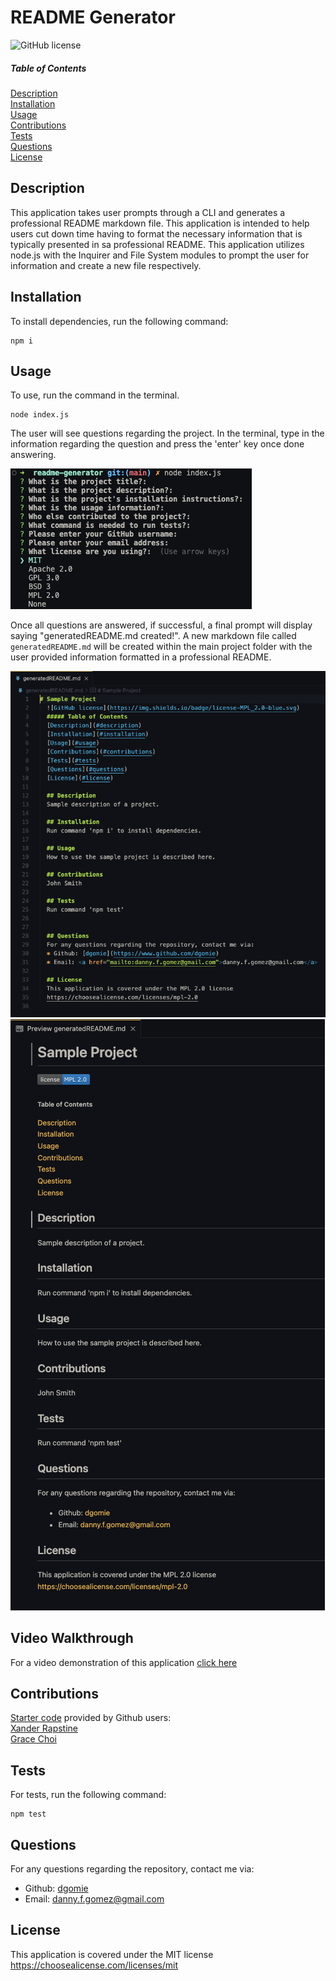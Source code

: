 # README Generator

![GitHub license](https://img.shields.io/badge/license-MIT-blue.svg)

##### Table of Contents

[Description](#description)  
 [Installation](#installation)  
 [Usage](#usage)  
 [Contributions](#contributions)  
 [Tests](#tests)  
 [Questions](#questions)  
 [License](#license)

## Description

This application takes user prompts through a CLI and generates a professional README markdown file. This application is intended to help users cut down time having to format the necessary information that is typically presented in sa professional README. This application utilizes node.js with the Inquirer and File System modules to prompt the user for information and create a new file respectively. 

## Installation

To install dependencies, run the following command:

```
npm i
```

## Usage

To use, run the command in the terminal.

```
node index.js
```

The user will see questions regarding the project. In the terminal, type in the information regarding the question and press the 'enter' key once done answering.

![Screenshot of terminal displaying prompts for README generator](./assets/images/readme-gen.png)

Once all questions are answered, if successful, a final prompt will display saying "generatedREADME.md created!". A new markdown file called ```generatedREADME.md``` will be created within the main project folder with the user provided information formatted in a professional README.

![Screenshot of generated README markdown file](./assets/images/readme-ss1.png)  
![Screenshot of generated README file shown in preview](./assets/images/readme-ss2.png)


## Video Walkthrough
For a video demonstration of this application [click here](https://drive.google.com/file/d/1NIR-Lh6B1cYJHNv0WUSicYCphygRZuA6/view?usp=drive_link)

## Contributions

[Starter code](https://github.com/gachoi06) provided by Github users:  
[Xander Rapstine](https://github.com/Xandromus)  
[Grace Choi](https://github.com/gachoi06)

## Tests

For tests, run the following command:

```
npm test
```

## Questions

For any questions regarding the repository, contact me via:

- Github: [dgomie](https://www.github.com/dgomie)
- Email: <a href="mailto:danny.f.gomez@gmail.com">danny.f.gomez@gmail.com</a>

## License

This application is covered under the MIT license  
 https://choosealicense.com/licenses/mit
